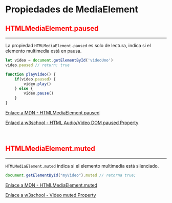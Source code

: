 # Propiedades de MediaElement

## <span id="paused" style="color: red"> HTMLMediaElement.paused

---

La propiedad `HTMLMediaElement.paused` es solo de lectura, indica si el elemento multimedia está en pausa.

```javascript
let video = document.getElementById('videoUno')
video.paused // return: true

function playVideo() {
    if(video.paused) {
        video.play()
    } else {
        video.pause()
    }
}
```

[Enlace a MDN - HTMLMediaElement.paused](v)

[Enlacd a w3school - HTML Audio/Video DOM paused Property](https://www.w3schools.com/tags/av_prop_paused.asp)

<br>

## <span id="muted" style="color: red"> HTMLMediaElement.muted

---

`HTMLMediaElement.muted` indica si el elemento multimedia está silenciado.

```javascript
document.getElementById("myVideo").muted // retorna true;
```

[Enlace a MDN - HTMLMediaElement.muted](https://developer.mozilla.org/en-US/docs/Web/API/HTMLMediaElement/muted)

[Enlace a w3school - Video muted Property](https://www.w3schools.com/jsref/prop_video_muted.asp)
